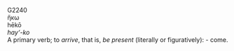 <body>
  <p>G2240<br>  ἥκω  <br> hēkō  <br><i>hay‘-ko </i><br>A primary verb; to <i>arrive</i>, that is, <i>be</i> <i>present</i> (literally or figuratively): - come.<br></p>
 </body>